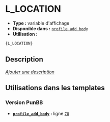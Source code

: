 # L_LOCATION
* __Type :__ variable d'affichage
* __Disponible dans :__ [`profile_add_body`](../tpl/var/profile_add_body.md)
* __Utilisation :__

```html
{L_LOCATION}
```

## Description
[*Ajouter une description*](https://fa-tvars.appspot.com/var/L_LOCATION)

## Utilisations dans les templates

### Version PunBB
* __[`profile_add_body`](../tpl/var/profile_add_body.md#readme) :__ ligne [`78`](../tpl/src/punbb/profile_add_body.tpl#L78)